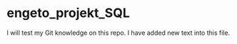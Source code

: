 # engeto_projekt_SQL

I will test my Git knowledge on this repo.
I have added new text into this file. 
